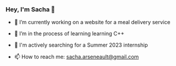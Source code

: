 ### Hey, I'm Sacha 🦕

<!--
**xsachax/xsachax** is a ✨ _special_ ✨ repository because its `README.md` (this file) appears on your GitHub profile.
Here are some ideas to get you started:
-->

- 🔭 I’m currently working on a website for a meal delivery service

- 🌱 I’m in the process of learning learning C++

- 🤔 I'm actively searching for a Summer 2023 internship

- 📫 How to reach me: sacha.arseneault@gmail.com

